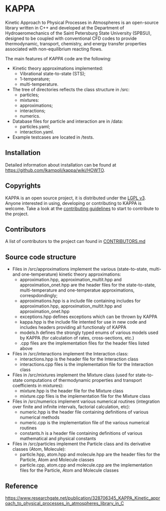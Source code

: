 # KAPPA
Kinetic Approach to Physical Processes in Atmospheres is an open-source library written in C++ and developed at the Department of Hydroaeromechanics of the Saint Petersburg State University (SPBSU), designed to be coupled with conventional CFD codes to provide thermodynamic, transport, chemistry, and energy transfer properties associated with non-equilibrium reacting flows.

The main features of _KAPPA_ code are the following:
* Kinetic theory approximations implemented:
    - Vibrational state-to-state (STS);
    - 1-temperature;
    - multi-temperature.
* The tree of directories reflects the class structure in /src:
    - particles;
    - mixtures:
    - approximations;
    - interactions;
    - numerics.
* Database files for particle and interaction are in /data:
    - particles.yaml;
    - interaction.yaml.
* Example testcases are located in /tests.

## Installation
Detailed information about installation can be found at https://github.com/lkampoli/kappa/wiki/HOWTO.

## Copyrights

KAPPA is an open source project, it is distributed under the [LGPL v3](https://www.gnu.org/licenses/lgpl-3.0.en.html). Anyone interested in using, developing or contributing to KAPPA is welcome. Take a look at the [contributing guidelines](CONTRIBUTING.md) to start to contribute to the project.

## Contributors

A list of contributors to the project can found in [CONTRIBUTORS.md](CONTRIBUTORS.md)

## Source code structure

* Files in /src/approximations implement the various (state-to-state, multi- and one-temperature) kinetic theory approximations:
    - approximation.hpp, approximation_multit.hpp and approximation_onet.hpp are the header files for the state-to-state, multi-temperature and one-temperatue approximations, correspdondingly;
    - approximations.hpp is a include file containing includes for approximation.hpp, approximation_multit.hpp and approximation_onet.hpp
    - exceptions.hpp defines exceptions which can be thrown by KAPPA
    - kappa.hpp is the include file intented for use in new code and includes headers providing all functionaly of KAPPA
    - models.h defines the strongly typed enums of various models used by KAPPA (for calculation of rates, cross-sections, etc.)
    - .cpp files are the implementation files for the header files listed above
* Files in /src/interactions implement the Interaction class:
    - interactions.hpp is the header file for the Interaction class
    - interactions.cpp files is the implementation file for the Interaction class
* Files in /src/mixtures implement the Mixture class (used for state-to-state computations of thermodynamic properties and transport coefficients in mixtures):
    - mixture.hpp is the header file for the Mixture class
    - mixture.cpp files is the implementation file for the Mixture class
* Files in /src/numerics implement various numerical routines (integration over finite and infinite intervals, factorial calculation, etc):
    - numeric.hpp is the header file containing definitions of various numerical methods
    - numeric.cpp is the implementation file of the various numerical routines
    - constants.h is a header file containing definitions of various mathematical and physical constants
* Files in /src/particles implement the Particle class and its derivative classes (Atom, Molecule):
    - particle.hpp, atom.hpp and molecule.hpp are the header files for the Particle, Atom and Molecule classes
    - particle.cpp, atom.cpp and molecule.cpp are the implementation files for the Particle, Atom and Molecule classes
    
## Reference 
https://www.researchgate.net/publication/328706345_KAPPA_Kinetic_approach_to_physical_processes_in_atmospheres_library_in_C


